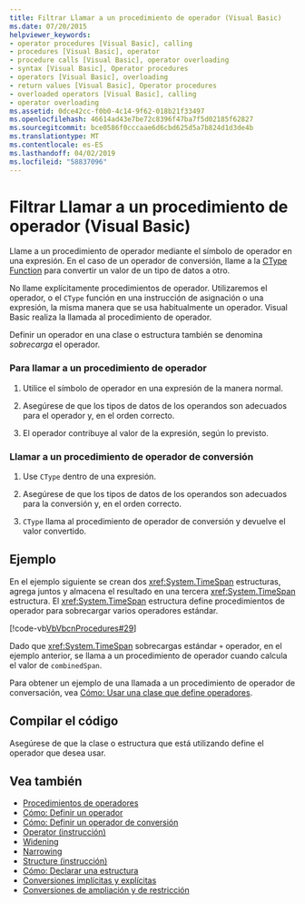 ```yaml
---
title: Filtrar Llamar a un procedimiento de operador (Visual Basic)
ms.date: 07/20/2015
helpviewer_keywords:
- operator procedures [Visual Basic], calling
- procedures [Visual Basic], operator
- procedure calls [Visual Basic], operator overloading
- syntax [Visual Basic], Operator procedures
- operators [Visual Basic], overloading
- return values [Visual Basic], Operator procedures
- overloaded operators [Visual Basic], calling
- operator overloading
ms.assetid: 0dce42cc-f0b0-4c14-9f62-018b21f33497
ms.openlocfilehash: 46614ad43e7be72c8396f47ba7f5d02185f62827
ms.sourcegitcommit: bce0586f0cccaae6d6cbd625d5a7b824d1d3de4b
ms.translationtype: MT
ms.contentlocale: es-ES
ms.lasthandoff: 04/02/2019
ms.locfileid: "58837096"
---
```

# <a name="how-to-call-an-operator-procedure-visual-basic"></a>Filtrar Llamar a un procedimiento de operador (Visual Basic)
Llame a un procedimiento de operador mediante el símbolo de operador en una expresión. En el caso de un operador de conversión, llame a la [CType Function](../../../../visual-basic/language-reference/functions/ctype-function.md) para convertir un valor de un tipo de datos a otro.  
  
 No llame explícitamente procedimientos de operador. Utilizaremos el operador, o el `CType` función en una instrucción de asignación o una expresión, la misma manera que se usa habitualmente un operador. Visual Basic realiza la llamada al procedimiento de operador.  
  
 Definir un operador en una clase o estructura también se denomina *sobrecarga* el operador.  
  
### <a name="to-call-an-operator-procedure"></a>Para llamar a un procedimiento de operador  
  
1.  Utilice el símbolo de operador en una expresión de la manera normal.  
  
2.  Asegúrese de que los tipos de datos de los operandos son adecuados para el operador y, en el orden correcto.  
  
3.  El operador contribuye al valor de la expresión, según lo previsto.  
  
### <a name="to-call-a-conversion-operator-procedure"></a>Llamar a un procedimiento de operador de conversión  
  
1.  Use `CType` dentro de una expresión.  
  
2.  Asegúrese de que los tipos de datos de los operandos son adecuados para la conversión y, en el orden correcto.  
  
3.  `CType` llama al procedimiento de operador de conversión y devuelve el valor convertido.  
  
## <a name="example"></a>Ejemplo  
 En el ejemplo siguiente se crean dos <xref:System.TimeSpan> estructuras, agrega juntos y almacena el resultado en una tercera <xref:System.TimeSpan> estructura. El <xref:System.TimeSpan> estructura define procedimientos de operador para sobrecargar varios operadores estándar.  
  
 [!code-vb[VbVbcnProcedures#29](~/samples/snippets/visualbasic/VS_Snippets_VBCSharp/VbVbcnProcedures/VB/Class1.vb#29)]  
  
 Dado que <xref:System.TimeSpan> sobrecargas estándar `+` operador, en el ejemplo anterior, se llama a un procedimiento de operador cuando calcula el valor de `combinedSpan`.  
  
 Para obtener un ejemplo de una llamada a un procedimiento de operador de conversación, vea [Cómo: Usar una clase que define operadores](./how-to-use-a-class-that-defines-operators.md).  
  
## <a name="compiling-the-code"></a>Compilar el código  
 Asegúrese de que la clase o estructura que está utilizando define el operador que desea usar.  
  
## <a name="see-also"></a>Vea también

- [Procedimientos de operadores](./operator-procedures.md)
- [Cómo: Definir un operador](./how-to-define-an-operator.md)
- [Cómo: Definir un operador de conversión](./how-to-define-a-conversion-operator.md)
- [Operator (instrucción)](../../../../visual-basic/language-reference/statements/operator-statement.md)
- [Widening](../../../../visual-basic/language-reference/modifiers/widening.md)
- [Narrowing](../../../../visual-basic/language-reference/modifiers/narrowing.md)
- [Structure (instrucción)](../../../../visual-basic/language-reference/statements/structure-statement.md)
- [Cómo: Declarar una estructura](../../../../visual-basic/programming-guide/language-features/data-types/how-to-declare-a-structure.md)
- [Conversiones implícitas y explícitas](../../../../visual-basic/programming-guide/language-features/data-types/implicit-and-explicit-conversions.md)
- [Conversiones de ampliación y de restricción](../../../../visual-basic/programming-guide/language-features/data-types/widening-and-narrowing-conversions.md)
